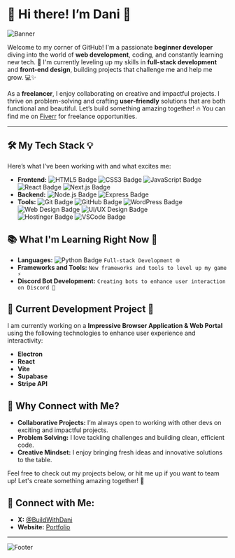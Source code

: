 # 🌟 **Hi there! I’m Dani** 👋

![Banner](https://img.shields.io/static/v1?label=&message=Welcome%20to%20my%20GitHub&color=blue&style=flat&logo=github)

Welcome to my corner of GitHub! I'm a passionate **beginner developer** diving into the world of **web development**, coding, and constantly learning new tech. 🚀 I'm currently leveling up my skills in **full-stack development** and **front-end design**, building projects that challenge me and help me grow. 💻✨

As a **freelancer**, I enjoy collaborating on creative and impactful projects. I thrive on problem-solving and crafting **user-friendly** solutions that are both functional and beautiful. Let’s build something amazing together! 🔥 You can find me on [Fiverr](https://www.fiverr.com/) for freelance opportunities.

---

## 🛠️ **My Tech Stack** 💡
Here’s what I’ve been working with and what excites me:

- **Frontend:** 
  ![HTML5 Badge](https://img.shields.io/badge/-HTML5-E34F26?style=flat&logo=html5&logoColor=white) 
  ![CSS3 Badge](https://img.shields.io/badge/-CSS3-1572B6?style=flat&logo=css3&logoColor=white) 
  ![JavaScript Badge](https://img.shields.io/badge/-JavaScript-F7DF1E?style=flat&logo=javascript&logoColor=black) 
  ![React Badge](https://img.shields.io/badge/-React-61DAFB?style=flat&logo=react&logoColor=black) 
  ![Next.js Badge](https://img.shields.io/badge/-Next.js-000000?style=flat&logo=next.js&logoColor=white)
- **Backend:** 
  ![Node.js Badge](https://img.shields.io/badge/-Node.js-339933?style=flat&logo=node.js&logoColor=white) 
  ![Express Badge](https://img.shields.io/badge/-Express-000000?style=flat&logo=express&logoColor=white)
- **Tools:** 
  ![Git Badge](https://img.shields.io/badge/-Git-F05032?style=flat&logo=git&logoColor=white) 
  ![GitHub Badge](https://img.shields.io/badge/-GitHub-181717?style=flat&logo=github&logoColor=white) 
  ![WordPress Badge](https://img.shields.io/badge/-WordPress-21759B?style=flat&logo=wordpress&logoColor=white) 
  ![Web Design Badge](https://img.shields.io/badge/-Web%20Design-008000?style=flat) 
  ![UI/UX Design Badge](https://img.shields.io/badge/-UI/UX%20Design-FF4088?style=flat&logo=figma&logoColor=white)  
  ![Hostinger Badge](https://img.shields.io/badge/-Hostinger-5333ed?style=flat&logo=hostinger&logoColor=white) 
  ![VSCode Badge](https://img.shields.io/badge/-Visual%20Studio%20Code-007ACC?style=flat&logo=visual-studio-code&logoColor=white)

## 📚 **What I'm Learning Right Now** 📖

- **Languages:** 
  ![Python Badge](https://img.shields.io/badge/-Python-3776AB?style=flat&logo=python&logoColor=white) 
  `Full-stack Development 🌐`
- **Frameworks and Tools:** 
  `New frameworks and tools to level up my game ⚡`
- **Discord Bot Development:** 
  `Creating bots to enhance user interaction on Discord 🤖`

## 🚀 **Current Development Project** 🎨

I am currently working on a **Impressive Browser Application & Web Portal** using the following technologies to enhance user experience and interactivity:

- **Electron**
- **React**
- **Vite**
- **Supabase**
- **Stripe API**

## 🤝 **Why Connect with Me?**

- **Collaborative Projects:** 
  I’m always open to working with other devs on exciting and impactful projects.
- **Problem Solving:** 
  I love tackling challenges and building clean, efficient code.
- **Creative Mindset:** 
  I enjoy bringing fresh ideas and innovative solutions to the table.

Feel free to check out my projects below, or hit me up if you want to team up! Let's create something amazing together! 💬

## 📍 **Connect with Me:**

- **X:** [@BuildWithDani](https://x.com/BuildWithDani)
- **Website:** [Portfolio](https://buildwithdani.com/)

---

![Footer](https://img.shields.io/static/v1?label=&message=Happy%20Coding%20Dani!&color=brightgreen&style=flat&logo=code&logoColor=white)
